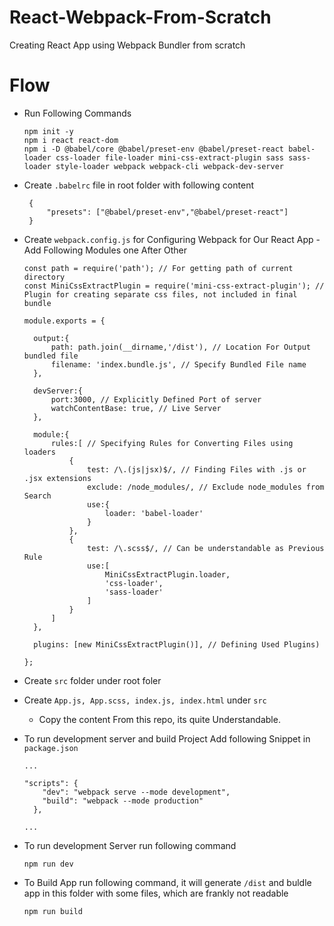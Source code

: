 # React-Webpack-From-Scratch
Creating React App using Webpack Bundler from scratch

# Flow

- Run Following Commands

  ```
  npm init -y
  npm i react react-dom
  npm i -D @babel/core @babel/preset-env @babel/preset-react babel-loader css-loader file-loader mini-css-extract-plugin sass sass-loader style-loader webpack webpack-cli webpack-dev-server
  ```
  
- Create `.babelrc` file in root folder with following content
   ```
    {
        "presets": ["@babel/preset-env","@babel/preset-react"]
    }
   ```
- Create `webpack.config.js` for Configuring Webpack for Our React App - Add Following Modules one After Other
  ```
  const path = require('path'); // For getting path of current directory
  const MiniCssExtractPlugin = require('mini-css-extract-plugin'); // Plugin for creating separate css files, not included in final bundle
  ```
  ```
  module.exports = {

    output:{
        path: path.join(__dirname,'/dist'), // Location For Output bundled file
        filename: 'index.bundle.js', // Specify Bundled File name
    },

    devServer:{
        port:3000, // Explicitly Defined Port of server
        watchContentBase: true, // Live Server
    },

    module:{
        rules:[ // Specifying Rules for Converting Files using loaders
            {
                test: /\.(js|jsx)$/, // Finding Files with .js or .jsx extensions
                exclude: /node_modules/, // Exclude node_modules from Search
                use:{
                    loader: 'babel-loader'
                }
            },
            {
                test: /\.scss$/, // Can be understandable as Previous Rule
                use:[
                    MiniCssExtractPlugin.loader,
                    'css-loader',
                    'sass-loader'
                ]
            }
        ]
    },

    plugins: [new MiniCssExtractPlugin()], // Defining Used Plugins)

  };
  ```
- Create `src` folder under root foler
- Create `App.js, App.scss, index.js, index.html` under `src`
  - Copy the content From this repo, its quite Understandable.
  
- To run development server and build Project Add following Snippet in `package.json`
  ```
  ...

  "scripts": {
      "dev": "webpack serve --mode development",
      "build": "webpack --mode production"
    },

  ...
  ```
   
- To run development Server run following command
  ```
  npm run dev
  ```
  
- To Build App run following command, it will generate `/dist` and buldle app in this folder with some files, which are frankly not readable
  ```
  npm run build
  ```
